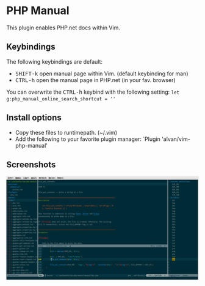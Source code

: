 PHP Manual
==========
This plugin enables PHP.net docs within Vim.

Keybindings
-----------
The following keybindings are default:
* <kbd>SHIFT-k</kbd> open manual page within Vim. (default keybinding for man)
* <kbd>CTRL-h</kbd> open the manual page in PHP.net (in your fav. browser)

You can overwrite the <kbd>CTRL-h</kbd> keybind with the following setting:
`let g:php_manual_online_search_shortcut = ''`

Install options
-------
* Copy these files to runtimepath. (~/.vim) 
* Add the following to your favorite plugin manager:
`Plugin 'alvan/vim-php-manual'

Screenshots
-----------
![doc.png](screenshots/20140829/doc.png)
